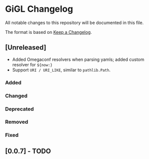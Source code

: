 # GiGL Changelog

All notable changes to this repository will be documented in this file.

The format is based on [Keep a Changelog](https://keepachangelog.com/en/1.0.0/).

## [Unreleased]

- Added Omegaconf resolvers when parsing yamls; added custom resolver for `${now:}`
- Support `URI / URI_LIKE`, similar to `pathlib.Path`.

### Added

### Changed

### Deprecated

### Removed

### Fixed

## [0.0.7] - TODO
